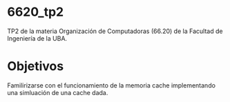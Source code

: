 # 6620_tp2
TP2 de la materia Organización de Computadoras (66.20) de la Facultad de Ingeniería de la UBA.
<br>
# Objetivos
Familirizarse con el funcionamiento de la memoria cache implementando una simluación de una cache dada.
